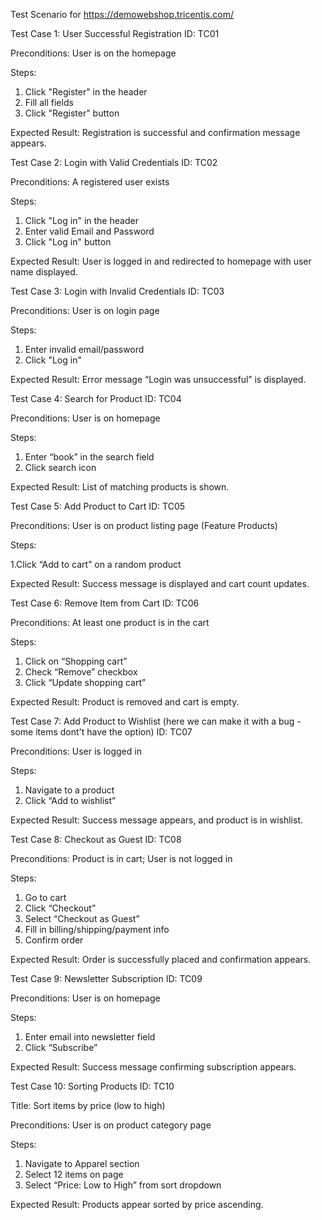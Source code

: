 Test Scenario for https://demowebshop.tricentis.com/


Test Case 1: User Successful Registration
ID: TC01

Preconditions: User is on the homepage

Steps:

1. Click "Register" in the header
2. Fill all fields
3. Click "Register" button

Expected Result: Registration is successful and confirmation message appears.


Test Case 2: Login with Valid Credentials
ID: TC02

Preconditions: A registered user exists

Steps:

1. Click "Log in" in the header
2. Enter valid Email and Password
3. Click "Log in" button

Expected Result: User is logged in and redirected to homepage with user name displayed.


Test Case 3: Login with Invalid Credentials
ID: TC03

Preconditions: User is on login page

Steps:

1. Enter invalid email/password
2. Click "Log in"

Expected Result: Error message “Login was unsuccessful” is displayed.


Test Case 4: Search for Product
ID: TC04


Preconditions: User is on homepage

Steps:

1. Enter “book” in the search field
2. Click search icon

Expected Result: List of matching products is shown.



Test Case 5: Add Product to Cart
ID: TC05

Preconditions: User is on product listing page (Feature Products)

Steps:

1.Click “Add to cart” on a random product

Expected Result: Success message is displayed and cart count updates.



Test Case 6: Remove Item from Cart
ID: TC06

Preconditions: At least one product is in the cart

Steps:

1. Click on “Shopping cart”
2. Check “Remove” checkbox
3. Click “Update shopping cart”

Expected Result: Product is removed and cart is empty.



Test Case 7: Add Product to Wishlist (here we can make it with a bug - some items dont't have the option)
ID: TC07

Preconditions: User is logged in

Steps:

1. Navigate to a product
2. Click “Add to wishlist”

Expected Result: Success message appears, and product is in wishlist.



Test Case 8: Checkout as Guest
ID: TC08

Preconditions: Product is in cart; User is not logged in

Steps:

1. Go to cart
2. Click “Checkout”
3. Select “Checkout as Guest”
4. Fill in billing/shipping/payment info
5. Confirm order

Expected Result: Order is successfully placed and confirmation appears.



Test Case 9: Newsletter Subscription
ID: TC09

Preconditions: User is on homepage

Steps:

1. Enter email into newsletter field
2. Click “Subscribe”

Expected Result: Success message confirming subscription appears.



Test Case 10: Sorting Products
ID: TC10

Title: Sort items by price (low to high)

Preconditions: User is on product category page

Steps:
1. Navigate to Apparel section
2. Select 12 items on page
3. Select “Price: Low to High” from sort dropdown

Expected Result: Products appear sorted by price ascending.

